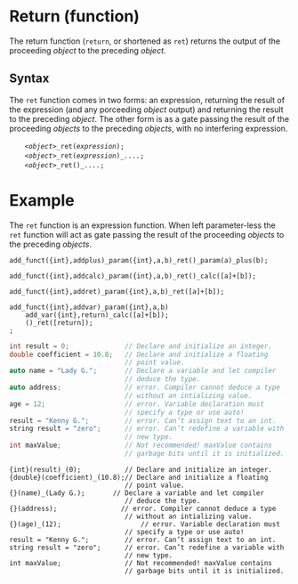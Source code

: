 # Return (function)
The return function (`return`, or shortened as `ret`) returns the output of the proceeding *object* to the preceding *object*.

## Syntax
The `ret` function comes in two forms: an expression, returning the result of the expression (and any porceeding *object* output) and returning the result to the preceding *object*. The other form is as a gate passing the result of the proceeding *objects* to the preceding *objects*, with no interfering expression.

&nbsp;&nbsp;&nbsp;&nbsp;&nbsp;&nbsp; *`<object>`*`_ret(`*`expression`*`);`<br>
&nbsp;&nbsp;&nbsp;&nbsp;&nbsp;&nbsp; *`<object>`*`_ret(`*`expression`*`)_`*`....`*`;`<br>
&nbsp;&nbsp;&nbsp;&nbsp;&nbsp;&nbsp; *`<object>`*`_ret()_`*`....`*`;`


# Example
The `ret` function is an expression function.  When left parameter-less the `ret` function will act as gate passing the result of the proceeding *objects* to the preceding *objects*.

```diego
add_funct({int},addplus)_param({int},a,b)_ret()_param(a)_plus(b);

add_funct({int},addcalc)_param({int},a,b)_ret()_calc([a]+[b]);

add_funct({int},addret)_param({int},a,b)_ret([a]+[b]);

add_funct({int},addvar)_param({int},a,b)
    add_var({int},return)_calc([a]+[b]);
    ()_ret([return]);
;
```







```cpp
int result = 0;              // Declare and initialize an integer.
double coefficient = 10.8;   // Declare and initialize a floating
                             // point value.
auto name = "Lady G.";       // Declare a variable and let compiler
                             // deduce the type.
auto address;                // error. Compiler cannot deduce a type
                             // without an intializing value.
age = 12;                    // error. Variable declaration must
                             // specify a type or use auto!
result = "Kenny G.";         // error. Can’t assign text to an int.
string result = "zero";      // error. Can’t redefine a variable with
                             // new type.
int maxValue;                // Not recommended! maxValue contains
                             // garbage bits until it is initialized.
```

```diego
{int}(result)_(0);           // Declare and initialize an integer.
{double}(coefficient)_(10.8);// Declare and initialize a floating
                             // point value.
{}(name)_(Lady G.);       // Declare a variable and let compiler
                             // deduce the type.
{}(address);                // error. Compiler cannot deduce a type
                             // without an intializing value.
{}(age)_(12);                    // error. Variable declaration must
                             // specify a type or use auto!
result = "Kenny G.";         // error. Can’t assign text to an int.
string result = "zero";      // error. Can’t redefine a variable with
                             // new type.
int maxValue;                // Not recommended! maxValue contains
                             // garbage bits until it is initialized.
```

